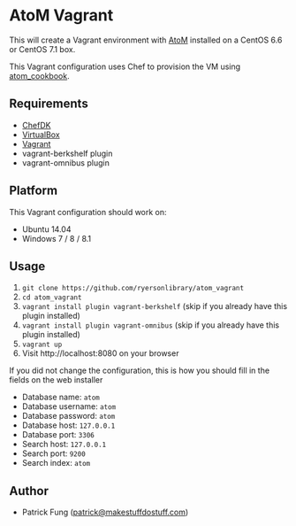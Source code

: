 AtoM Vagrant
=============
This will create a Vagrant environment with [AtoM](https://www.accesstomemory.org/) installed on a CentOS 6.6 or CentOS 7.1 box.

This Vagrant configuration uses Chef to provision the VM using [atom_cookbook](https://github.com/newbkaek/atom_cookbook).

Requirements
------------
* [ChefDK](https://downloads.chef.io/chef-dk/)
* [VirtualBox](https://www.virtualbox.org/)
* [Vagrant](https://vagrantup.com)
* vagrant-berkshelf plugin
* vagrant-omnibus plugin

## Platform
This Vagrant configuration should work on:
* Ubuntu 14.04
* Windows 7 / 8 / 8.1

## Usage
1. `git clone https://github.com/ryersonlibrary/atom_vagrant`
2. `cd atom_vagrant`
3. `vagrant install plugin vagrant-berkshelf` (skip if you already have this plugin installed)
4. `vagrant install plugin vagrant-omnibus` (skip if you already have this plugin installed)
5. `vagrant up`
6. Visit http://localhost:8080 on your browser

If you did not change the configuration, this is how you should fill in the fields on the web installer
* Database name: `atom`
* Database username: `atom`
* Database password: `atom`
* Database host: `127.0.0.1`
* Database port: `3306`
* Search host: `127.0.0.1`
* Search port: `9200`
* Search index: `atom`

## Author
* Patrick Fung (<patrick@makestuffdostuff.com>)
